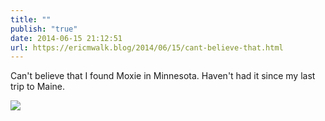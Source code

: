 ```yaml
---
title: ""
publish: "true"
date: 2014-06-15 21:12:51
url: https://ericmwalk.blog/2014/06/15/cant-believe-that.html
---
```


Can't believe that I found Moxie in Minnesota. Haven't had it since my last trip to Maine.

![](https://ericmwalk.blog/uploads/2022/24d59b9bde.jpg)